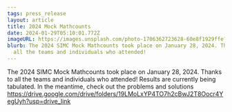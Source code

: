 ```yaml
---
tags: press_release
layout: article
title: 2024 Mock Mathcounts
date: 2024-01-29T05:10:01.772Z
imageURL: https://images.unsplash.com/photo-1706362723628-60e8f1929ffe?q=80&w=2070
blurb: The 2024 SIMC Mock Mathcounts took place on January 28, 2024. Thanks to
  all the teams and individuals who attended!
---
```

The 2024 SIMC Mock Mathcounts took place on January 28, 2024. Thanks to all the teams and individuals who attended! Results are currently being tabulated. In the meantime, check out the problems and solutions <https://drive.google.com/drive/folders/19LMoLxYP4TO7h2cBwJ2T8Oocr4YegUyh?usp=drive_link>
